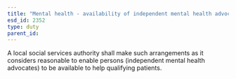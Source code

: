```yaml
---
title: "Mental health - availability of independent mental health advocates"
esd_id: 2352
type: duty
parent_id:  
---
```


A local social services authority shall make such arrangements as it considers reasonable to enable persons (independent mental health advocates) to be available to help qualifying patients.

